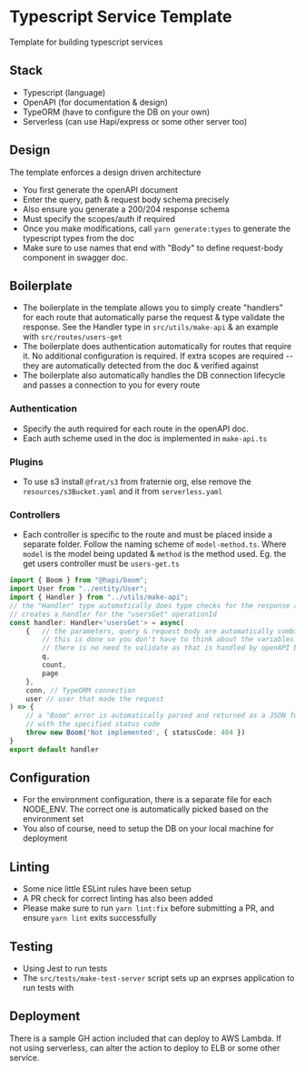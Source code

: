 # Typescript Service Template

Template for building typescript services

## Stack
- Typescript (language)
- OpenAPI (for documentation & design)
- TypeORM (have to configure the DB on your own)
- Serverless (can use Hapi/express or some other server too)

## Design

The template enforces a design driven architecture

- You first generate the openAPI document
- Enter the query, path & request body schema precisely
- Also ensure you generate a 200/204 response schema
- Must specify the scopes/auth if required
- Once you make modifications, call `yarn generate:types` to generate the typescript types from the doc
- Make sure to use names that end with "Body" to define request-body component in swagger doc.

## Boilerplate
- The boilerplate in the template allows you to simply create "handlers" for each route that automatically parse the request & type validate the response. See the Handler type in `src/utils/make-api` & an example with `src/routes/users-get`
- The boilerplate does authentication automatically for routes that require it. No additional configuration is required. If extra scopes are required -- they are automatically detected from the doc & verified against
- The boilerplate also automatically handles the DB connection lifecycle and passes a connection to you for every route

### Authentication
- Specify the auth required for each route in the openAPI doc.
- Each auth scheme used in the doc is implemented in `make-api.ts`

### Plugins
- To use s3 install `@frat/s3` from fraternie org, else remove the `resources/s3Bucket.yaml` and it from `serverless.yaml` 

### Controllers
- Each controller is specific to the route and must be placed inside a separate folder. Follow the naming scheme of `model-method.ts`. Where `model` is the model being updated & `method` is the method used. Eg. the get users controller must be `users-get.ts` 

``` ts
import { Boom } from "@hapi/boom";
import User from "../entity/User";
import { Handler } from "../utils/make-api";
// the "Handler" type automatically does type checks for the response as well
// creates a handler for the "usersGet" operationId
const handler: Handler<'usersGet'> = async(
    { 	// the parameters, query & request body are automatically combined into a single object
		// this is done so you don't have to think about the variables
		// there is no need to validate as that is handled by openAPI backend
        q,
        count,
        page
    }, 
	conn, // TypeORM connection
    user // user that made the request
) => {
    // a "Boom" error is automatically parsed and returned as a JSON formatted error response
    // with the specified status code
    throw new Boom('Not implemented', { statusCode: 404 })
}
export default handler
```

## Configuration
- For the environment configuration, there is a separate file for each NODE_ENV. The correct one is automatically picked based on the environment set
- You also of course, need to setup the DB on your local machine for deployment

## Linting
- Some nice little ESLint rules have been setup
- A PR check for correct linting has also been added
- Please make sure to run `yarn lint:fix` before submitting a PR, and ensure `yarn lint` exits successfully

## Testing
- Using Jest to run tests
- The `src/tests/make-test-server` script sets up an exprses application to run tests with

## Deployment
There is a sample GH action included that can deploy to AWS Lambda. If not using serverless, can alter the action to deploy to ELB or some other service.
